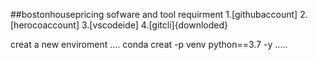 ##bostonhousepricing
sofware and tool requirment
1.[githubaccount]
2.[herocoaccount]
3.[vscodeide]
4.[gitcli]{downloded}

creat a new enviroment
....
conda creat -p venv python==3.7 -y
.....



